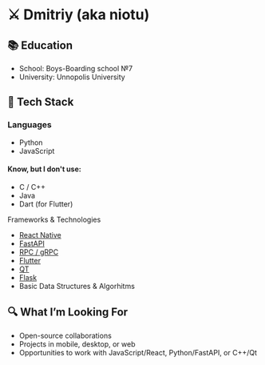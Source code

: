# ⚔️ Dmitriy (aka niotu)

## 📚 **Education**

- School: Boys-Boarding school №7
- University: Unnopolis University  

## 🧰 **Tech Stack**

### Languages

- Python
- JavaScript

#### Know, but I don't use:

- C / C++  
- Java  
- Dart (for Flutter) 

Frameworks & Technologies

- [React Native](https://react.dev/)
- [FastAPI](https://fastapi.tiangolo.com)
- [RPC / gRPC](https://grpc.io/)
- [Flutter](https://flutter.dev/)
- [QT](https://www.qt.io/)
- [Flask](https://flask.palletsprojects.com)
- Basic Data Structures & Algorhitms

## 🔍 What I’m Looking For

- Open-source collaborations  
- Projects in mobile, desktop, or web  
- Opportunities to work with JavaScript/React, Python/FastAPI, or C++/Qt  
